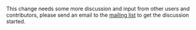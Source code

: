 This change needs some more discussion and input from other users and contributors, please send an email to the [mailing list](https://groups.google.com/forum/#!forum/spree-user) to get the discussion started.
